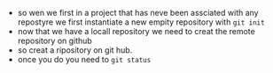 * so wen we first in a project that has neve been assciated with any repostyre we first instantiate a new empity repository with ```git init```
* now that we have a locall repository we need to creat the remote repository on github
* so creat a ripository on git hub.
* once you do you need to `git status`
